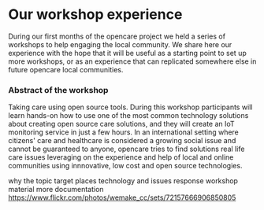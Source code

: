 # Our workshop experience
During our first months of the opencare project we held a series of workshops to help engaging the local community.
We share here our experience with the hope that it will be useful as a starting point to set up more workshops, or as an experience that can replicated somewhere else in future opencare local communities.


### Abstract of the workshop
Taking care using open source tools. During this workshop participants will learn hands-on how to use one of the most common technology solutions about creating open source care solutions, and they will create an IoT monitoring service in just a few hours. In an international setting where citizens' care and healthcare is considered a growing social issue and cannot be guaranteed to anyone, opencare tries to find solutions real life care issues leveraging on the experience and help of local and online communities using innnovative, low cost and open source technologies.


why the topic
target
places
technology and issues
response
workshop material
more documentation
https://www.flickr.com/photos/wemake_cc/sets/72157666906850805


